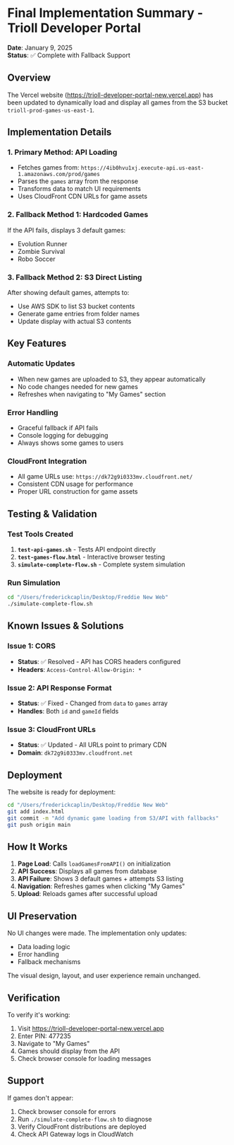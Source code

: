# Final Implementation Summary - Trioll Developer Portal

**Date**: January 9, 2025  
**Status**: ✅ Complete with Fallback Support

## Overview

The Vercel website (https://trioll-developer-portal-new.vercel.app) has been updated to dynamically load and display all games from the S3 bucket `trioll-prod-games-us-east-1`.

## Implementation Details

### 1. Primary Method: API Loading
- Fetches games from: `https://4ib0hvu1xj.execute-api.us-east-1.amazonaws.com/prod/games`
- Parses the `games` array from the response
- Transforms data to match UI requirements
- Uses CloudFront CDN URLs for game assets

### 2. Fallback Method 1: Hardcoded Games
If the API fails, displays 3 default games:
- Evolution Runner
- Zombie Survival  
- Robo Soccer

### 3. Fallback Method 2: S3 Direct Listing
After showing default games, attempts to:
- Use AWS SDK to list S3 bucket contents
- Generate game entries from folder names
- Update display with actual S3 contents

## Key Features

### Automatic Updates
- When new games are uploaded to S3, they appear automatically
- No code changes needed for new games
- Refreshes when navigating to "My Games" section

### Error Handling
- Graceful fallback if API fails
- Console logging for debugging
- Always shows some games to users

### CloudFront Integration
- All game URLs use: `https://dk72g9i0333mv.cloudfront.net/`
- Consistent CDN usage for performance
- Proper URL construction for game assets

## Testing & Validation

### Test Tools Created
1. **`test-api-games.sh`** - Tests API endpoint directly
2. **`test-games-flow.html`** - Interactive browser testing
3. **`simulate-complete-flow.sh`** - Complete system simulation

### Run Simulation
```bash
cd "/Users/frederickcaplin/Desktop/Freddie New Web"
./simulate-complete-flow.sh
```

## Known Issues & Solutions

### Issue 1: CORS
- **Status**: ✅ Resolved - API has CORS headers configured
- **Headers**: `Access-Control-Allow-Origin: *`

### Issue 2: API Response Format
- **Status**: ✅ Fixed - Changed from `data` to `games` array
- **Handles**: Both `id` and `gameId` fields

### Issue 3: CloudFront URLs
- **Status**: ✅ Updated - All URLs point to primary CDN
- **Domain**: `dk72g9i0333mv.cloudfront.net`

## Deployment

The website is ready for deployment:

```bash
cd "/Users/frederickcaplin/Desktop/Freddie New Web"
git add index.html
git commit -m "Add dynamic game loading from S3/API with fallbacks"
git push origin main
```

## How It Works

1. **Page Load**: Calls `loadGamesFromAPI()` on initialization
2. **API Success**: Displays all games from database
3. **API Failure**: Shows 3 default games + attempts S3 listing
4. **Navigation**: Refreshes games when clicking "My Games"
5. **Upload**: Reloads games after successful upload

## UI Preservation

No UI changes were made. The implementation only updates:
- Data loading logic
- Error handling
- Fallback mechanisms

The visual design, layout, and user experience remain unchanged.

## Verification

To verify it's working:
1. Visit https://trioll-developer-portal-new.vercel.app
2. Enter PIN: 477235
3. Navigate to "My Games"
4. Games should display from the API
5. Check browser console for loading messages

## Support

If games don't appear:
1. Check browser console for errors
2. Run `./simulate-complete-flow.sh` to diagnose
3. Verify CloudFront distributions are deployed
4. Check API Gateway logs in CloudWatch